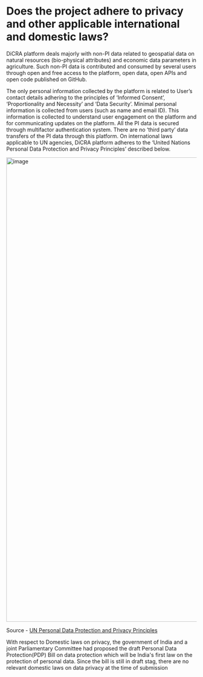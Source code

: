 
# Does the project adhere to privacy and other applicable international and domestic laws?

DiCRA platform deals majorly with non-PI data related to geospatial data on natural resources (bio-physical attributes) and economic data parameters in agriculture. Such non-PI data is contributed and consumed by several users through open and free access to the platform, open data, open APIs and open code published on GitHub. 

The only personal information collected by the platform is related to User’s contact details adhering to the principles of ‘Informed Consent’, ‘Proportionality and Necessity’ and ‘Data Security’. Minimal personal information is collected from users (such as name and email ID). This information is collected to understand user engagement on the platform and for communicating updates on the platform. All the PI data is secured through multifactor authentication system. There are no ‘third party’ data transfers of the PI data through this platform.
On international laws applicable to UN agencies, DiCRA platform adheres to the ‘United Nations Personal Data Protection and Privacy Principles’ described below.

<img width="1228" alt="image" src="https://user-images.githubusercontent.com/42402451/157636015-d6b17728-179e-4d13-80d0-46886fc67149.png">

Source - [UN Personal Data Protection and Privacy Principles](https://unsceb.org/personal-data-protection-and-privacy-principles)

With respect to Domestic laws on privacy, the government of India and a joint Parliamentary Committee had proposed the draft Personal Data Protection(PDP) Bill on data protection which will be India's first law on the protection of personal data. Since the bill is still in draft stag, there are no relevant domestic laws on data privacy at the time of submission 
 


